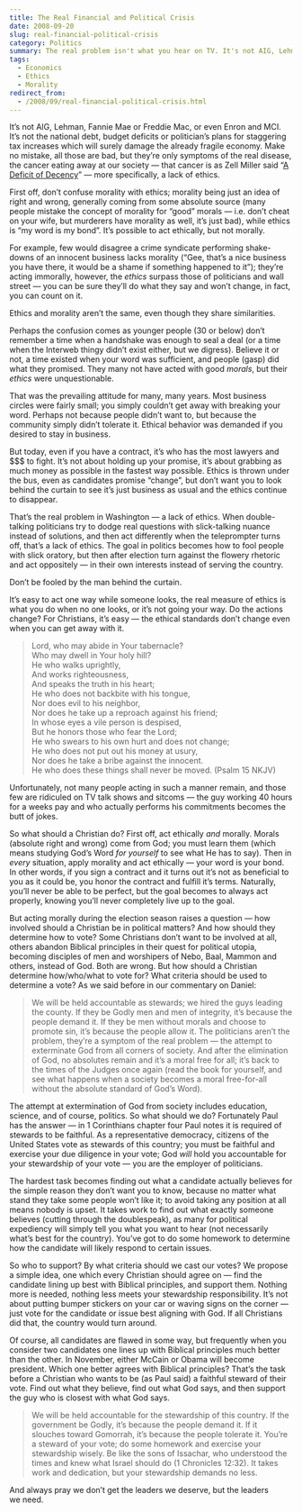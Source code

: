 ```yaml
---
title: The Real Financial and Political Crisis
date: 2008-09-20
slug: real-financial-political-crisis
category: Politics
summary: The real problem isn't what you hear on TV. It's not AIG, Lehman, or even Enron. The problem is simpler, but runs deeper, than that.
tags:
  - Economics
  - Ethics
  - Morality
redirect_from:
  - /2008/09/real-financial-political-crisis.html
---
```




It’s not AIG, Lehman, Fannie Mae or Freddie Mac, or even Enron and MCI.
It’s not the national debt, budget deficits or politician’s plans for
staggering tax increases which will surely damage the already fragile
economy. Make no mistake, all those are bad, but they’re only symptoms
of the real disease, the cancer eating away at our society — that cancer
is as Zell Miller said “[A Deficit of Decency](http://books.google.com/books?id=BJzEQhAqyqUC&dq=Zell+Miller&pg=PP1&ots=VyZZJ7mFsP&sig=HI6w3x-lXmByaWQZsga7VkjcR9o&hl=en&sa=X&oi=book_result&resnum=6&ct=result#PPP1,M1)”
— more specifically, a lack of ethics.

First off, don’t confuse morality with ethics; morality being just an
idea of right and wrong, generally coming from some absolute source
(many people mistake the concept of morality for “good” morals — i.e.
don’t cheat on your wife, but murderers have morality as well, it’s just
bad), while ethics is “my word is my bond”. It’s possible to act
ethically, but not morally.

For example, few would disagree a crime syndicate performing shake-downs
of an innocent business lacks morality (“Gee, that’s a nice business you
have there, it would be a shame if something happened to it”); they’re
acting immorally, however, the *ethics* surpass those of politicians and
wall street — you can be sure they’ll do what they say and won’t change,
in fact, you can count on it.

Ethics and morality aren’t the same, even though they
share similarities.

Perhaps the confusion comes as younger people (30 or below) don’t
remember a time when a handshake was enough to seal a deal (or a time
when the Interweb thingy didn’t exist either, but we digress). Believe
it or not, a time existed when your word was sufficient, and people
(gasp) did what they promised. They many not have acted with good
*morals*, but their *ethics* were unquestionable.

That was the prevailing attitude for many, many years. Most business
circles were fairly small; you simply couldn’t get away with breaking
your word. Perhaps not because people didn’t want to, but because the
community simply didn’t tolerate it. Ethical behavior was demanded if
you desired to stay in business.

But today, even if you have a contract, it’s who has the most lawyers
and $$$ to fight. It’s not about holding up your promise, it’s about
grabbing as much money as possible in the fastest way possible. Ethics
is thrown under the bus, even as candidates promise “change”, but don’t
want you to look behind the curtain to see it’s just business as usual
and the ethics continue to disappear.

That’s the real problem in Washington — a lack of ethics. When
double-talking politicians try to dodge real questions with
slick-talking nuance instead of solutions, and then act differently when
the teleprompter turns off, that’s a lack of ethics. The goal in
politics becomes how to fool people with slick oratory, but then after
election turn against the flowery rhetoric and act oppositely — in their
own interests instead of serving the country.

Don’t be fooled by the man behind the curtain.

It’s easy to act one way while someone looks, the real measure of ethics
is what you do when no one looks, or it’s not going your way. Do the
actions change? For Christians, it’s easy — the ethical standards don’t
change even when you can get away with it.

> Lord, who may abide in Your tabernacle?  
>  Who may dwell in Your holy hill?  
>  He who walks uprightly,  
>  And works righteousness,  
>  And speaks the truth in his heart;  
>  He who does not backbite with his tongue,  
>  Nor does evil to his neighbor,  
>  Nor does he take up a reproach against his friend;  
>  In whose eyes a vile person is despised,  
>  But he honors those who fear the Lord;  
>  He who swears to his own hurt and does not change;  
>  He who does not put out his money at usury,  
>  Nor does he take a bribe against the innocent.  
>  He who does these things shall never be moved. (Psalm 15 NKJV)

Unfortunately, not many people acting in such a manner remain, and those
few are ridiculed on TV talk shows and sitcoms — the guy working 40
hours for a weeks pay and who actually performs his commitments becomes
the butt of jokes.

So what should a Christian do? First off, act ethically *and* morally.
Morals (absolute right and wrong) come from God; you must learn them
(which means studying God’s Word *for yourself* to see what He has to
say). Then in *every* situation, apply morality and act ethically — your
word is your bond. In other words, if you sign a contract and it turns
out it’s not as beneficial to you as it could be, you honor the contract
and fulfill it’s terms. Naturally, you’ll never be able to be perfect,
but the goal becomes to always act properly, knowing you’ll never
completely live up to the goal.

But acting morally during the election season raises a question — how
involved should a Christian be in political matters? And how should they
determine how to vote? Some Christians don’t want to be involved at all,
others abandon Biblical principles in their quest for political utopia,
becoming disciples of men and worshipers of Nebo, Baal, Mammon and
others, instead of God. Both are wrong. But how should a Christian
determine how/who/what to vote for? What criteria should be used to
determine a vote? As we said before in our commentary on Daniel:

> We will be held accountable as stewards; we hired the guys leading the
> county. If they be Godly men and men of integrity, it’s because the
> people demand it. If they be men without morals and choose to promote
> sin, it’s because the people allow it. The politicians aren’t the
> problem, they’re a symptom of the real problem — the attempt to
> exterminate God from all corners of society. And after the elimination
> of God, no absolutes remain and it’s a moral free for all; it’s back
> to the times of the Judges once again (read the book for yourself, and
> see what happens when a society becomes a moral free-for-all without
> the absolute standard of God’s Word).

The attempt at extermination of God from society includes education,
science, and of course, politics. So what should we do? Fortunately Paul
has the answer — in 1 Corinthians chapter four Paul notes it is required
of stewards to be faithful. As a representative democracy, citizens of
the United States vote as stewards of this country; you must be faithful
and exercise your due diligence in your vote; God *will* hold you
accountable for your stewardship of your vote — you are the employer
of politicians.

The hardest task becomes finding out what a candidate actually believes
for the simple reason they don’t want you to know, because no matter
what stand they take some people won’t like it; to avoid taking any
position at all means nobody is upset. It takes work to find out what
exactly someone believes (cutting through the doublespeak), as many for
political expediency will simply tell you what you want to hear (not
necessarily what’s best for the country). You’ve got to do some homework
to determine how the candidate will likely respond to certain issues.

So who to support? By what criteria should we cast our votes? We propose
a simple idea, one which every Christian should agree on — find the
candidate lining up best with Biblical principles, and support them.
Nothing more is needed, nothing less meets your stewardship
responsibility. It’s not about putting bumper stickers on your car or
waving signs on the corner — just vote for the candidate or issue best
aligning with God. If all Christians did that, the country would
turn around.

Of course, all candidates are flawed in some way, but frequently when
you consider two candidates one lines up with Biblical principles much
better than the other. In November, either McCain or Obama will become
president. Which one better agrees with Biblical principles? That’s the
task before a Christian who wants to be (as Paul said) a faithful
steward of their vote. Find out what they believe, find out what God
says, and then support the guy who is closest with what God says.

> We will be held accountable for the stewardship of this country. If
> the government be Godly, it’s because the people demand it. If it
> slouches toward Gomorrah, it’s because the people tolerate it. You’re
> a steward of your vote; do some homework and exercise your stewardship
> wisely. Be like the sons of Issachar, who understood the times and
> knew what Israel should do (1 Chronicles 12:32). It takes work and
> dedication, but your stewardship demands no less.

And always pray we don’t get the leaders we deserve, but the leaders
we need.
